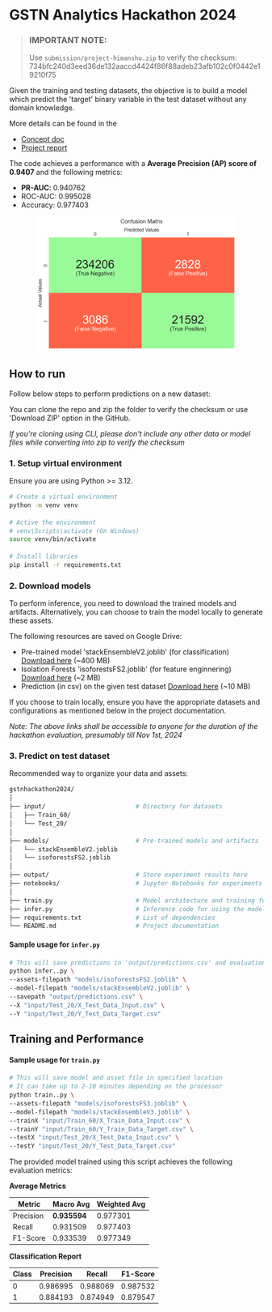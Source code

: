 # GSTN Analytics Hackathon 2024

> ### IMPORTANT NOTE:
> Use `submission/project-himanshu.zip` to verify the checksum: 734bfc240d3eed36de132aaccd4424f86f88adeb23afb102c0f0442e19210f75

Given the training and testing datasets, the objective is to build a model which predict the 'target' binary variable in the test dataset without any domain knowledge.

More details can be found in the
- [Concept doc](docs/concept.md)
- [Project report](docs/Project%20Report%20-%20GSTN%20Analytics%20Hackathon%202024.pdf)

The code achieves a performance with a **Average Precision (AP) score of 0.9407** and the following metrics:

- **PR-AUC**: 0.940762
- ROC-AUC: 0.995028
- Accuracy: 0.977403

<p align="center">
  <img src="docs/cm_test.png?raw=true" alt="Sublime's custom image" width=400 />
</p>

## How to run

Follow below steps to perform predictions on a new dataset:

You can clone the repo and zip the folder to verify the checksum or use 'Download ZIP' option in the GitHub.

*If you're cloning using CLI, please don't include any other data or model files while converting into zip to verify the checksum*


### 1. Setup virtual environment

Ensure you are using Python >= 3.12.

```bash
# Create a virtual environment
python -m venv venv

# Active the environment
# venv\Scripts\activate (On Windows)
source venv/bin/activate

# Install libraries
pip install -r requirements.txt
```

### 2. Download models

To perform inference, you need to download the trained models and artifacts. Alternatively, you can choose to train the model locally to generate these assets.

The following resources are saved on Google Drive:
- Pre-trained model 'stackEnsembleV2.joblib' (for classification) [Download here](https://drive.google.com/file/d/1Zz2T2_HJUC14Ebf0GWUKwYPpp4q1kWNw/view?usp=drive_link) (~400 MB)
- Isolation Forests 'isoforestsFS2.joblib' (for feature enginnering) [Download here](https://drive.google.com/file/d/1J6oS9HeL_IoS4OpgvgD9oU9h1CM91YRF/view?usp=drive_link) (~2 MB)
- Prediction (in csv) on the given test dataset [Download here](https://drive.google.com/file/d/168a5F4KMIDVOQCpZbvAfING0H-XlhoUH/view?usp=drive_link) (~10 MB)

If you choose to train locally, ensure you have the appropriate datasets and configurations as mentioned below in the project documentation.

*Note: The above links shall be accessible to anyone for the duration of the hackathon evaluation, presumably till Nov 1st, 2024*

### 3. Predict on test dataset

Recommended way to organize your data and assets:
```bash
gstnhackathon2024/
│
├── input/                         # Directory for datasets
│   ├── Train_60/
│   └── Test_20/
│
├── models/                        # Pre-trained models and artifacts
│   └── stackEnsembleV2.joblib
│   └── isoforestsFS2.joblib
│
├── output/                        # Store experiment results here
├── notebooks/                     # Jupyter Notebooks for experiments
│
├── train.py                       # Model architecture and training functions
├── infer.py                       # Inference code for using the model
├── requirements.txt               # List of dependencies
└── README.md                      # Project documentation
```

#### Sample usage for `infer.py`

```bash
# This will save predictions in 'output/predictions.csv' and evaluation metrics are returned in stdout
python infer..py \
--assets-filepath "models/isoforestsFS2.joblib" \
--model-filepath "models/stackEnsembleV2.joblib" \
--savepath "output/predictions.csv" \
--X "input/Test_20/X_Test_Data_Input.csv" \
--Y "input/Test_20/Y_Test_Data_Target.csv"
```

## Training and Performance

#### Sample usage for `train.py`

```bash
# This will save model and asset file in specified location
# It can take up to 2-10 minutes depending on the processor
python train..py \
--assets-filepath "models/isoforestsFS3.joblib" \
--model-filepath "models/stackEnsembleV3.joblib" \
--trainX "input/Train_60/X_Train_Data_Input.csv" \
--trainY "input/Train_60/Y_Train_Data_Target.csv" \
--testX "input/Test_20/X_Test_Data_Input.csv" \
--testY "input/Test_20/Y_Test_Data_Target.csv"
```

The provided model trained using this script achieves the following evaluation metrics:

**Average Metrics**

| Metric  | Macro Avg      | Weighted Avg  |
|-------------|----------------|---------------|
| Precision | **0.935594**  | 0.977301      |
| Recall    | 0.931509      | 0.977403      |
| F1-Score  | 0.933539      | 0.977349      |

**Classification Report**

| Class | Precision | Recall   | F1-Score |
|-------|-----------|----------|----------|
|   0   | 0.986995  | 0.988069 | 0.987532 |
|   1   | 0.884193  | 0.874949 | 0.879547 |

